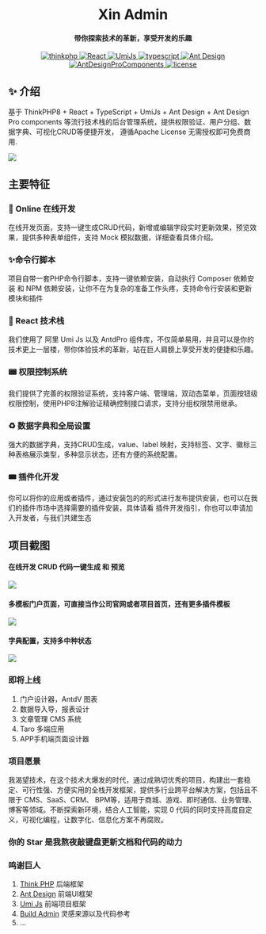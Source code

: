 
<h1 align="center">Xin Admin</h1>
<h4 align="center">带你探索技术的革新，享受开发的乐趣</h4>
<p align="center">
    <a href="https://www.thinkphp.cn/" target="_blank">
        <img src="https://img.shields.io/badge/ThinkPHP-%3E8.0-brightgreen" alt="thinkphp">
    </a>
    <a href="https://react.dev/" target="_blank">
        <img src="https://img.shields.io/badge/React-%3E18.1-brightgreen" alt="React">
    </a>
    <a href="https://umijs.org/" target="_blank">
        <img src="https://img.shields.io/badge/UmiJs-%3E4.0-brightgreen" alt="UmiJs">
    </a>
    <a href="https://www.tslang.cn/" target="_blank">
        <img src="https://img.shields.io/badge/TypeScript-%3E5.1-brightgreen" alt="typescript">
    </a>
    <a href="https://ant.design/" target="_blank">
        <img src="https://img.shields.io/badge/AntDesign-%3E5.7-brightgreen" alt="Ant Design">
    </a>
    <a href="https://procomponents.ant.design/" target="_blank">
        <img src="https://img.shields.io/badge/AntDesignProComponents-%3E2.6.8-brightgreen" alt="AntDesignProComponents">
    </a>
    <a href="https://gitee.com/wonderful-code/buildadmin/blob/master/LICENSE" target="_blank">
        <img src="https://img.shields.io/badge/Apache2.0-license-brightgreen" alt="license">
    </a>
</p>




## ✨ 介绍
基于 ThinkPHP8 + React + TypeScript + UmiJs + Ant Design + Ant Design Pro components 等流行技术栈的后台管理系统，提供权限验证、用户分组、数据字典、可视化CRUD等便捷开发，
遵循Apache License 无需授权即可免费商用.

<img src="https://file.xinadmin.cn/file/demo.png"/>

## 主要特征

### 🚀 Online 在线开发
在线开发页面，支持一键生成CRUD代码，新增或编辑字段实时更新效果，预览效果，提供多种表单组件，支持 Mock 模拟数据，详细查看具体介绍。

### ✨命令行脚本
项目自带一套PHP命令行脚本，支持一键依赖安装，自动执行 Composer 依赖安装 和 NPM 依赖安装，让你不在为复杂的准备工作头疼，支持命令行安装和更新模块和插件

### 🎨 React 技术栈
我们使用了 阿里 Umi Js 以及 AntdPro 组件库，不仅简单易用，并且可以是你的技术更上一层楼，带你体验技术的革新，站在巨人肩膀上享受开发的便捷和乐趣。

### 📟 权限控制系统
我们提供了完善的权限验证系统，支持客户端、管理端，双动态菜单，页面按钮级权限控制，使用PHP8注解验证精确控制接口请求，支持分组权限禁用继承。

### ♻️ 数据字典和全局设置
强大的数据字典，支持CRUD生成，value、label 映射，支持标签、文字、徽标三种表格展示类型，多种显示状态，还有方便的系统配置。

### 🎟️ 插件化开发
你可以将你的应用或者插件，通过安装包的的形式进行发布提供安装，也可以在我们的插件市场中选择需要的插件安装，具体请看 插件开发指引，你也可以申请加入开发者，与我们共建生态

## 项目截图
#### 在线开发 CRUD 代码一键生成 和 预览
<img src="https://file.xinadmin.cn/file/crud.png"/>

#### 多模板门户页面，可直接当作公司官网或者项目首页，还有更多插件模板
<img src="https://file.xinadmin.cn/file/index.png"/>

#### 字典配置，支持多中种状态
<img src="https://file.xinadmin.cn/file/dict.png"/>


### 即将上线
1. 门户设计器，AntdV 图表
2. 数据导入导，报表设计
3. 文章管理 CMS 系统
4. Taro 多端应用
5. APP手机端页面设计器

### 项目愿景
我渴望技术，在这个技术大爆发的时代，通过成熟切优秀的项目，构建出一套稳定、可行性强、方便实用的全栈开发框架，提供多行业跨平台解决方案，包括且不限于 CMS、SaaS、CRM、
BPM等，适用于商城、游戏、即时通信、业务管理、博客等领域。不断探索新环境，结合人工智能，实现 0 代码的同时支持高度自定义，可视化编程，让数字化、信息化方案不再腐败。

### 你的 Star 是我熬夜敲键盘更新文档和代码的动力


### 鸣谢巨人
1. [Think PHP](https://www.thinkphp.cn/) 后端框架
2. [Ant Design](https://ant-design.antgroup.com/index-cn) 前端UI框架
3. [Umi Js](https://umijs.com) 前端项目框架
4. [Build Admin](https://buildadmin.com) 灵感来源以及代码参考
5. ... 